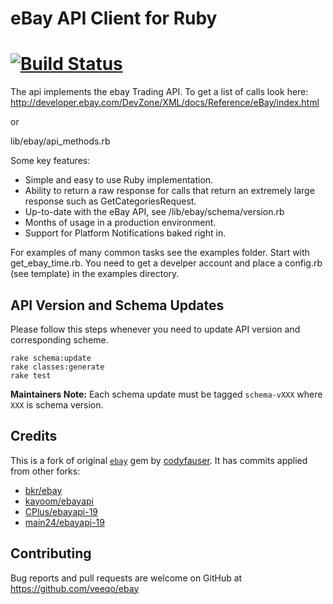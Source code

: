 eBay API Client for Ruby
========================

[![Build Status](https://travis-ci.com/veeqo/ebay.svg?branch=master)](https://travis-ci.com/veeqo/ebay)
========================

The api implements the ebay Trading API. To get a list of calls look here:
http://developer.ebay.com/DevZone/XML/docs/Reference/eBay/index.html

or

lib/ebay/api_methods.rb


Some key features:

* Simple and easy to use Ruby implementation.
* Ability to return a raw response for calls that return an extremely large response such as GetCategoriesRequest.
* Up-to-date with the eBay API, see /lib/ebay/schema/version.rb
* Months of usage in a production environment.
* Support for Platform Notifications baked right in.


For examples of many common tasks see the examples folder. Start with get_ebay_time.rb.
You need to get a develper account and place a config.rb (see template) in the
examples directory.

## API Version and Schema Updates

Please follow this steps whenever you need to update API version and
corresponding scheme.

    rake schema:update
    rake classes:generate
    rake test

**Maintainers Note:** Each schema update must be tagged `schema-vXXX` where
`XXX` is schema version.


## Credits

This is a fork of original [`ebay`](https://github.com/codyfauser/ebay) gem by [codyfauser](https://github.com/codyfauser).
It has commits applied from other forks:
- [bkr/ebay](https://github.com/bkr/ebay)
- [kayoom/ebayapi](https://github.com/kayoom/ebayapi)
- [CPlus/ebayapi-19](https://github.com/CPlus/ebayapi-19)
- [main24/ebayapi-19](https://github.com/main24/ebayapi-19)


## Contributing

Bug reports and pull requests are welcome on GitHub at https://github.com/veeqo/ebay
